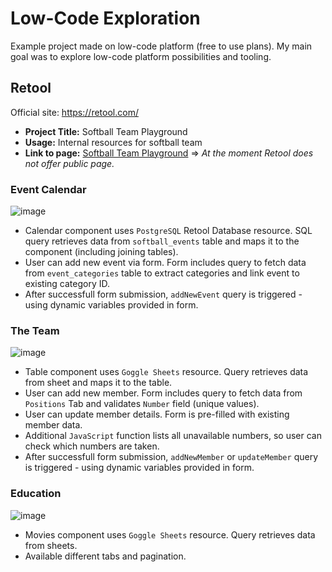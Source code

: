# Low-Code Exploration
Example project made on low-code platform (free to use plans). My main goal was to explore low-code platform possibilities and tooling.


## Retool
Official site: https://retool.com/

- <strong>Project Title:</strong> Softball Team Playground
- <strong>Usage:</strong> Internal resources for softball team
- <strong>Link to page:</strong> [Softball Team Playground](https://natka.retool.com/apps/19574222-7bfb-11ee-a3ef-ffa5d0c46abc/Softball%20Team%20Playground) => <em>At the moment Retool does not offer public page.</em>



### Event Calendar
![image](https://github.com/nataliacza/low-code-exploration/assets/68182069/4991d535-036f-4732-909c-e904c7f56bfb)

- Calendar component uses `PostgreSQL` Retool Database resource. SQL query retrieves data from `softball_events` table and maps it to the component (including joining tables).
- User can add new event via form. Form includes query to fetch data from `event_categories` table to extract categories and link event to existing category ID.
- After successfull form submission, `addNewEvent` query is triggered - using dynamic variables provided in form.

### The Team
![image](https://github.com/nataliacza/low-code-exploration/assets/68182069/1e8cdb1e-e201-429b-9871-d5b4177f4251)

- Table component uses `Goggle Sheets` resource. Query retrieves data from sheet and maps it to the table.
- User can add new member. Form includes query to fetch data from `Positions` Tab and validates `Number` field (unique values).
- User can update member details. Form is pre-filled with existing member data.
- Additional `JavaScript` function lists all unavailable numbers, so user can check which numbers are taken.
- After successfull form submission, `addNewMember` or `updateMember` query is triggered - using dynamic variables provided in form.

### Education
![image](https://github.com/nataliacza/low-code-exploration/assets/68182069/27d8e5f9-e9b1-4d92-8256-adc8f778f604)

- Movies component uses `Goggle Sheets` resource. Query retrieves data from sheets.
- Available different tabs and pagination.

